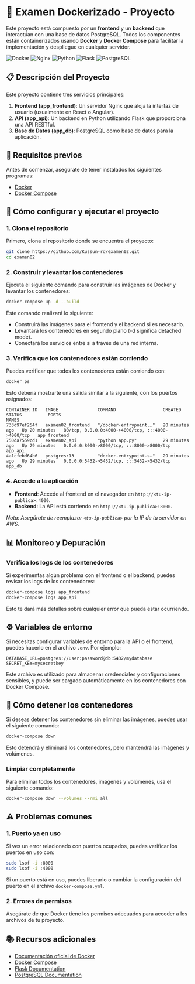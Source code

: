 # 🐳 Examen Dockerizado - Proyecto

Este proyecto está compuesto por un **frontend** y un **backend** que interactúan con una base de datos PostgreSQL. Todos los componentes están containerizados usando **Docker** y **Docker Compose** para facilitar la implementación y despliegue en cualquier servidor.

![Docker](https://img.shields.io/badge/Docker-2496ED?style=for-the-badge&logo=docker&logoColor=white)
![Nginx](https://img.shields.io/badge/Nginx-009639?style=for-the-badge&logo=nginx&logoColor=white)
![Python](https://img.shields.io/badge/Python-3776AB?style=for-the-badge&logo=python&logoColor=white)
![Flask](https://img.shields.io/badge/Flask-000000?style=for-the-badge&logo=flask&logoColor=white)
![PostgreSQL](https://img.shields.io/badge/PostgreSQL-4169E1?style=for-the-badge&logo=postgresql&logoColor=white)

## 📋 Descripción del Proyecto

Este proyecto contiene tres servicios principales:

1. **Frontend (app_frontend)**: Un servidor Nginx que aloja la interfaz de usuario (usualmente en React o Angular).
2. **API (app_api)**: Un backend en Python utilizando Flask que proporciona una API RESTful.
3. **Base de Datos (app_db)**: PostgreSQL como base de datos para la aplicación.

## 🚀 Requisitos previos

Antes de comenzar, asegúrate de tener instalados los siguientes programas:

- [Docker](https://docs.docker.com/get-docker/)
- [Docker Compose](https://docs.docker.com/compose/install/)

## 🔧 Cómo configurar y ejecutar el proyecto

### 1. Clona el repositorio

Primero, clona el repositorio donde se encuentra el proyecto:

```bash
git clone https://github.com/Kussun-rd/examen02.git
cd examen02
```

### 2. Construir y levantar los contenedores

Ejecuta el siguiente comando para construir las imágenes de Docker y levantar los contenedores:

```bash
docker-compose up -d --build
```

Este comando realizará lo siguiente:
- Construirá las imágenes para el frontend y el backend si es necesario.
- Levantará los contenedores en segundo plano (-d significa detached mode).
- Conectará los servicios entre sí a través de una red interna.

### 3. Verifica que los contenedores están corriendo

Puedes verificar que todos los contenedores están corriendo con:

```bash
docker ps
```

Esto debería mostrarte una salida similar a la siguiente, con los puertos asignados:

```
CONTAINER ID   IMAGE               COMMAND                  CREATED          STATUS          PORTS                                               NAMES
733d97ef254f   examen02_frontend   "/docker-entrypoint.…"   20 minutes ago   Up 20 minutes   80/tcp, 0.0.0.0:4000->4000/tcp, :::4000->4000/tcp   app_frontend
750da7559cd1   examen02_api        "python app.py"          29 minutes ago   Up 29 minutes   0.0.0.0:8000->8000/tcp, :::8000->8000/tcp           app_api
4a1cfebd64b6   postgres:13         "docker-entrypoint.s…"   29 minutes ago   Up 29 minutes   0.0.0.0:5432->5432/tcp, :::5432->5432/tcp           app_db
```

### 4. Accede a la aplicación

- **Frontend**: Accede al frontend en el navegador en `http://<tu-ip-publica>:4000`.
- **Backend**: La API está corriendo en `http://<tu-ip-publica>:8000`.

*Nota: Asegúrate de reemplazar `<tu-ip-publica>` por la IP de tu servidor en AWS.*

## 📊 Monitoreo y Depuración

### Verifica los logs de los contenedores

Si experimentas algún problema con el frontend o el backend, puedes revisar los logs de los contenedores:

```bash
docker-compose logs app_frontend
docker-compose logs app_api
```

Esto te dará más detalles sobre cualquier error que pueda estar ocurriendo.

## ⚙️ Variables de entorno

Si necesitas configurar variables de entorno para la API o el frontend, puedes hacerlo en el archivo `.env`. Por ejemplo:

```
DATABASE_URL=postgres://user:password@db:5432/mydatabase
SECRET_KEY=mysecretkey
```

Este archivo es utilizado para almacenar credenciales y configuraciones sensibles, y puede ser cargado automáticamente en los contenedores con Docker Compose.

## 🛑 Cómo detener los contenedores

Si deseas detener los contenedores sin eliminar las imágenes, puedes usar el siguiente comando:

```bash
docker-compose down
```

Esto detendrá y eliminará los contenedores, pero mantendrá las imágenes y volúmenes.

### Limpiar completamente

Para eliminar todos los contenedores, imágenes y volúmenes, usa el siguiente comando:

```bash
docker-compose down --volumes --rmi all
```

## ⚠️ Problemas comunes

### 1. Puerto ya en uso

Si ves un error relacionado con puertos ocupados, puedes verificar los puertos en uso con:

```bash
sudo lsof -i :8000
sudo lsof -i :4000
```

Si un puerto está en uso, puedes liberarlo o cambiar la configuración del puerto en el archivo `docker-compose.yml`.

### 2. Errores de permisos

Asegúrate de que Docker tiene los permisos adecuados para acceder a los archivos de tu proyecto.

## 📚 Recursos adicionales

- [Documentación oficial de Docker](https://docs.docker.com/)
- [Docker Compose](https://docs.docker.com/compose/)
- [Flask Documentation](https://flask.palletsprojects.com/)
- [PostgreSQL Documentation](https://www.postgresql.org/docs/)
